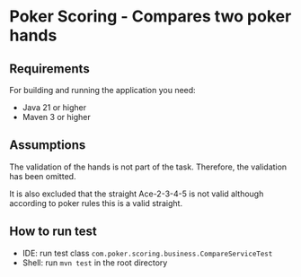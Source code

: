 # Poker Scoring - Compares two poker hands

## Requirements
For building and running the application you need:

- Java 21 or higher
- Maven 3 or higher

## Assumptions
The validation of the hands is not part of the task. Therefore, the validation has been omitted.

It is also excluded that the straight Ace-2-3-4-5 is not valid although according to poker rules this is a valid straight.

## How to run test
- IDE: run test class `com.poker.scoring.business.CompareServiceTest` 
- Shell: run `mvn test` in the root directory


